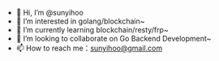 - 👋 Hi, I’m @sunyihoo
- 👀 I’m interested in golang/blockchain~
- 🌱 I’m currently learning blockchain/resty/frp~
- 💞️ I’m looking to collaborate on Go Backend Development~
- 📫 How to reach me：sunyihoo@gmail.com

<!---
sunyihoo/sunyihoo is a ✨ special ✨ repository because its `README.md` (this file) appears on your GitHub profile.
You can click the Preview link to take a look at your changes.
--->
